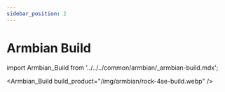 ```yaml
---
sidebar_position: 2
---
```


# Armbian Build

import Armbian_Build from '../../../common/armbian/\_armbian-build.mdx';

<Armbian_Build build_product="/img/armbian/rock-4se-build.webp" />
